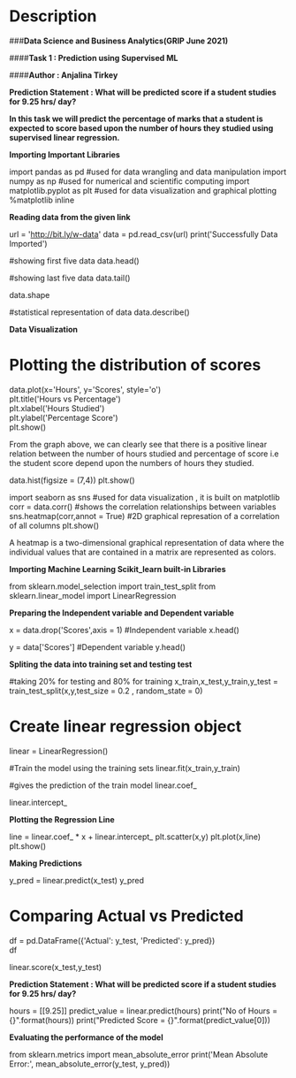 # Description

###**Data Science and Business Analytics(GRIP June 2021)**

####**Task 1 : Prediction using Supervised ML**

####**Author : Anjalina Tirkey**

**Prediction Statement : What will be predicted score if a student studies for 9.25 hrs/ day?**

**In this task we will predict the percentage of marks that a student is expected to score based upon the number of hours they studied using supervised linear regression.**

**Importing Important Libraries**

import pandas as pd                  #used for data wrangling and data manipulation
import numpy as np                   #used for numerical and scientific computing
import matplotlib.pyplot as plt      #used for data visualization and graphical plotting
%matplotlib inline

**Reading data from the given link**

url = 'http://bit.ly/w-data'
data = pd.read_csv(url)
print('Successfully Data Imported')

#showing first five data
data.head()

#showing last five data
data.tail()

data.shape

#statistical representation of data
data.describe()

**Data Visualization**

# Plotting the distribution of scores
data.plot(x='Hours', y='Scores', style='o')  
plt.title('Hours vs Percentage')  
plt.xlabel('Hours Studied')  
plt.ylabel('Percentage Score')  
plt.show()

From the graph above, we can clearly see that there is a positive linear relation between the number of hours studied and percentage of score i.e the student score depend upon the numbers of hours they studied.

data.hist(figsize = (7,4))
plt.show()

import seaborn as sns            #used for data visualization , it is built on matplotlib
corr = data.corr()               #shows the correlation relationships between variables
sns.heatmap(corr,annot = True)   #2D graphical represation of a correlation of all columns
plt.show()  

A heatmap is a two-dimensional graphical representation of data where the individual values that are contained in a matrix are represented as colors.

**Importing Machine Learning Scikit_learn built-in Libraries**

from sklearn.model_selection import train_test_split
from sklearn.linear_model import LinearRegression

**Preparing the Independent variable and Dependent variable**

x = data.drop('Scores',axis = 1)         #Independent variable
x.head()                       

y = data['Scores']                       #Dependent variable
y.head()

**Spliting the data into training set and testing test**

#taking 20% for testing and 80% for training
x_train,x_test,y_train,y_test = train_test_split(x,y,test_size = 0.2 , random_state = 0)

# Create linear regression object
linear = LinearRegression()

#Train the model using the training sets
linear.fit(x_train,y_train)

#gives the prediction of the train model
linear.coef_

linear.intercept_

**Plotting the Regression Line**

line = linear.coef_ * x + linear.intercept_
plt.scatter(x,y)
plt.plot(x,line)
plt.show()

**Making Predictions**

y_pred = linear.predict(x_test)
y_pred 

# Comparing Actual vs Predicted
df = pd.DataFrame({'Actual': y_test, 'Predicted': y_pred})  
df 

linear.score(x_test,y_test)

**Prediction Statement : What will be predicted score if a student studies for 9.25 hrs/ day?**

hours = [[9.25]]
predict_value = linear.predict(hours)
print("No of Hours = {}".format(hours))
print("Predicted Score = {}".format(predict_value[0]))

**Evaluating the performance of the model**

from sklearn.metrics import mean_absolute_error
print('Mean Absolute Error:', 
      mean_absolute_error(y_test, y_pred)) 
